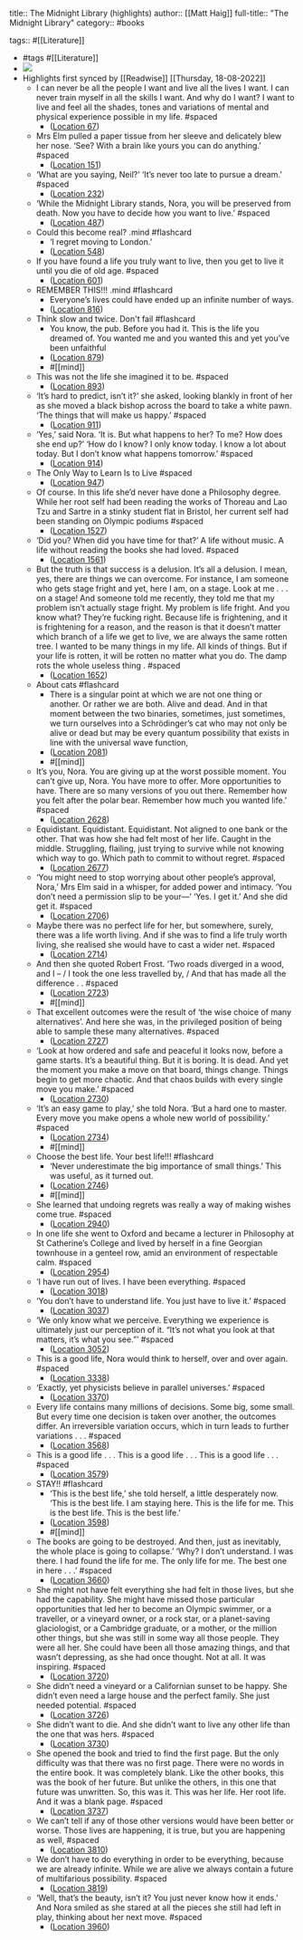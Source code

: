 title:: The Midnight Library (highlights)
author:: [[Matt Haig]]
full-title:: "The Midnight Library"
category:: #books

tags:: #[[Literature]]

- #tags #[[Literature]]
- ![](https://m.media-amazon.com/images/I/71mIqar6OsL._SY160.jpg)
- Highlights first synced by [[Readwise]] [[Thursday, 18-08-2022]]
	- I can never be all the people I want and live all the lives I want. I can never train myself in all the skills I want. And why do I want? I want to live and feel all the shades, tones and variations of mental and physical experience possible in my life. #spaced
		- ([Location 67](https://readwise.io/to_kindle?action=open&asin=B08543NK7K&location=67))
	- Mrs Elm pulled a paper tissue from her sleeve and delicately blew her nose. ‘See? With a brain like yours you can do anything.’ #spaced
		- ([Location 151](https://readwise.io/to_kindle?action=open&asin=B08543NK7K&location=151))
	- ‘What are you saying, Neil?’ ‘It’s never too late to pursue a dream.’ #spaced
		- ([Location 232](https://readwise.io/to_kindle?action=open&asin=B08543NK7K&location=232))
	- ‘While the Midnight Library stands, Nora, you will be preserved from death. Now you have to decide how you want to live.’ #spaced
		- ([Location 487](https://readwise.io/to_kindle?action=open&asin=B08543NK7K&location=487))
	- Could this become real? .mind #flashcard
		- ‘I regret moving to London.’
		- ([Location 548](https://readwise.io/to_kindle?action=open&asin=B08543NK7K&location=548))
	- If you have found a life you truly want to live, then you get to live it until you die of old age. #spaced
		- ([Location 601](https://readwise.io/to_kindle?action=open&asin=B08543NK7K&location=601))
	- REMEMBER THIS!!! .mind #flashcard
		- Everyone’s lives could have ended up an infinite number of ways.
		- ([Location 816](https://readwise.io/to_kindle?action=open&asin=B08543NK7K&location=816))
	- Think slow and twice. Don't fail #flashcard
		- You know, the pub. Before you had it. This is the life you dreamed of. You wanted me and you wanted this and yet you’ve been unfaithful
		- ([Location 879](https://readwise.io/to_kindle?action=open&asin=B08543NK7K&location=879))
		- #[[mind]]
	- This was not the life she imagined it to be. #spaced
		- ([Location 893](https://readwise.io/to_kindle?action=open&asin=B08543NK7K&location=893))
	- ‘It’s hard to predict, isn’t it?’ she asked, looking blankly in front of her as she moved a black bishop across the board to take a white pawn. ‘The things that will make us happy.’ #spaced
		- ([Location 911](https://readwise.io/to_kindle?action=open&asin=B08543NK7K&location=911))
	- ‘Yes,’ said Nora. ‘It is. But what happens to her? To me? How does she end up?’ ‘How do I know? I only know today. I know a lot about today. But I don’t know what happens tomorrow.’ #spaced
		- ([Location 914](https://readwise.io/to_kindle?action=open&asin=B08543NK7K&location=914))
	- The Only Way to Learn Is to Live #spaced
		- ([Location 947](https://readwise.io/to_kindle?action=open&asin=B08543NK7K&location=947))
	- Of course. In this life she’d never have done a Philosophy degree. While her root self had been reading the works of Thoreau and Lao Tzu and Sartre in a stinky student flat in Bristol, her current self had been standing on Olympic podiums #spaced
		- ([Location 1527](https://readwise.io/to_kindle?action=open&asin=B08543NK7K&location=1527))
	- ‘Did you? When did you have time for that?’ A life without music. A life without reading the books she had loved. #spaced
		- ([Location 1561](https://readwise.io/to_kindle?action=open&asin=B08543NK7K&location=1561))
	- But the truth is that success is a delusion. It’s all a delusion. I mean, yes, there are things we can overcome. For instance, I am someone who gets stage fright and yet, here I am, on a stage. Look at me . . . on a stage! And someone told me recently, they told me that my problem isn’t actually stage fright. My problem is life fright. And you know what? They’re fucking right. Because life is frightening, and it is frightening for a reason, and the reason is that it doesn’t matter which branch of a life we get to live, we are always the same rotten tree. I wanted to be many things in my life. All kinds of things. But if your life is rotten, it will be rotten no matter what you do. The damp rots the whole useless thing . #spaced
		- ([Location 1652](https://readwise.io/to_kindle?action=open&asin=B08543NK7K&location=1652))
	- About cats #flashcard
		- There is a singular point at which we are not one thing or another. Or rather we are both. Alive and dead. And in that moment between the two binaries, sometimes, just sometimes, we turn ourselves into a Schrödinger’s cat who may not only be alive or dead but may be every quantum possibility that exists in line with the universal wave function,
		- ([Location 2081](https://readwise.io/to_kindle?action=open&asin=B08543NK7K&location=2081))
		- #[[mind]]
	- It’s you, Nora. You are giving up at the worst possible moment. You can’t give up, Nora. You have more to offer. More opportunities to have. There are so many versions of you out there. Remember how you felt after the polar bear. Remember how much you wanted life.’ #spaced
		- ([Location 2628](https://readwise.io/to_kindle?action=open&asin=B08543NK7K&location=2628))
	- Equidistant. Equidistant. Equidistant. Not aligned to one bank or the other. That was how she had felt most of her life. Caught in the middle. Struggling, flailing, just trying to survive while not knowing which way to go. Which path to commit to without regret. #spaced
		- ([Location 2677](https://readwise.io/to_kindle?action=open&asin=B08543NK7K&location=2677))
	- ‘You might need to stop worrying about other people’s approval, Nora,’ Mrs Elm said in a whisper, for added power and intimacy. ‘You don’t need a permission slip to be your—’ ‘Yes. I get it.’ And she did get it. #spaced
		- ([Location 2706](https://readwise.io/to_kindle?action=open&asin=B08543NK7K&location=2706))
	- Maybe there was no perfect life for her, but somewhere, surely, there was a life worth living. And if she was to find a life truly worth living, she realised she would have to cast a wider net. #spaced
		- ([Location 2714](https://readwise.io/to_kindle?action=open&asin=B08543NK7K&location=2714))
	- And then she quoted Robert Frost. ‘Two roads diverged in a wood, and I – / I took the one less travelled by, / And that has made all the difference . . #spaced
		- ([Location 2723](https://readwise.io/to_kindle?action=open&asin=B08543NK7K&location=2723))
		- #[[mind]]
	- That excellent outcomes were the result of ‘the wise choice of many alternatives’. And here she was, in the privileged position of being able to sample these many alternatives. #spaced
		- ([Location 2727](https://readwise.io/to_kindle?action=open&asin=B08543NK7K&location=2727))
	- ‘Look at how ordered and safe and peaceful it looks now, before a game starts. It’s a beautiful thing. But it is boring. It is dead. And yet the moment you make a move on that board, things change. Things begin to get more chaotic. And that chaos builds with every single move you make.’ #spaced
		- ([Location 2730](https://readwise.io/to_kindle?action=open&asin=B08543NK7K&location=2730))
	- ‘It’s an easy game to play,’ she told Nora. ‘But a hard one to master. Every move you make opens a whole new world of possibility.’ #spaced
		- ([Location 2734](https://readwise.io/to_kindle?action=open&asin=B08543NK7K&location=2734))
		- #[[mind]]
	- Choose the best life. Your best life!!! #flashcard
		- ‘Never underestimate the big importance of small things.’ This was useful, as it turned out.
		- ([Location 2746](https://readwise.io/to_kindle?action=open&asin=B08543NK7K&location=2746))
		- #[[mind]]
	- She learned that undoing regrets was really a way of making wishes come true. #spaced
		- ([Location 2940](https://readwise.io/to_kindle?action=open&asin=B08543NK7K&location=2940))
	- In one life she went to Oxford and became a lecturer in Philosophy at St Catherine’s College and lived by herself in a fine Georgian townhouse in a genteel row, amid an environment of respectable calm. #spaced
		- ([Location 2954](https://readwise.io/to_kindle?action=open&asin=B08543NK7K&location=2954))
	- ‘I have run out of lives. I have been everything. #spaced
		- ([Location 3018](https://readwise.io/to_kindle?action=open&asin=B08543NK7K&location=3018))
	- ‘You don’t have to understand life. You just have to live it.’ #spaced
		- ([Location 3037](https://readwise.io/to_kindle?action=open&asin=B08543NK7K&location=3037))
	- ‘We only know what we perceive. Everything we experience is ultimately just our perception of it. “It’s not what you look at that matters, it’s what you see.”’ #spaced
		- ([Location 3052](https://readwise.io/to_kindle?action=open&asin=B08543NK7K&location=3052))
	- This is a good life, Nora would think to herself, over and over again. #spaced
		- ([Location 3338](https://readwise.io/to_kindle?action=open&asin=B08543NK7K&location=3338))
	- ‘Exactly, yet physicists believe in parallel universes.’ #spaced
		- ([Location 3370](https://readwise.io/to_kindle?action=open&asin=B08543NK7K&location=3370))
	- Every life contains many millions of decisions. Some big, some small. But every time one decision is taken over another, the outcomes differ. An irreversible variation occurs, which in turn leads to further variations . . . #spaced
		- ([Location 3568](https://readwise.io/to_kindle?action=open&asin=B08543NK7K&location=3568))
	- This is a good life . . . This is a good life . . . This is a good life . . . #spaced
		- ([Location 3579](https://readwise.io/to_kindle?action=open&asin=B08543NK7K&location=3579))
	- STAY!! #flashcard
		- ‘This is the best life,’ she told herself, a little desperately now. ‘This is the best life. I am staying here. This is the life for me. This is the best life. This is the best life.’
		- ([Location 3598](https://readwise.io/to_kindle?action=open&asin=B08543NK7K&location=3598))
		- #[[mind]]
	- The books are going to be destroyed. And then, just as inevitably, the whole place is going to collapse.’ ‘Why? I don’t understand. I was there. I had found the life for me. The only life for me. The best one in here . . .’ #spaced
		- ([Location 3660](https://readwise.io/to_kindle?action=open&asin=B08543NK7K&location=3660))
	- She might not have felt everything she had felt in those lives, but she had the capability. She might have missed those particular opportunities that led her to become an Olympic swimmer, or a traveller, or a vineyard owner, or a rock star, or a planet-saving glaciologist, or a Cambridge graduate, or a mother, or the million other things, but she was still in some way all those people. They were all her. She could have been all those amazing things, and that wasn’t depressing, as she had once thought. Not at all. It was inspiring. #spaced
		- ([Location 3720](https://readwise.io/to_kindle?action=open&asin=B08543NK7K&location=3720))
	- She didn’t need a vineyard or a Californian sunset to be happy. She didn’t even need a large house and the perfect family. She just needed potential. #spaced
		- ([Location 3726](https://readwise.io/to_kindle?action=open&asin=B08543NK7K&location=3726))
	- She didn’t want to die. And she didn’t want to live any other life than the one that was hers. #spaced
		- ([Location 3730](https://readwise.io/to_kindle?action=open&asin=B08543NK7K&location=3730))
	- She opened the book and tried to find the first page. But the only difficulty was that there was no first page. There were no words in the entire book. It was completely blank. Like the other books, this was the book of her future. But unlike the others, in this one that future was unwritten. So, this was it. This was her life. Her root life. And it was a blank page. #spaced
		- ([Location 3737](https://readwise.io/to_kindle?action=open&asin=B08543NK7K&location=3737))
	- We can’t tell if any of those other versions would have been better or worse. Those lives are happening, it is true, but you are happening as well, #spaced
		- ([Location 3810](https://readwise.io/to_kindle?action=open&asin=B08543NK7K&location=3810))
	- We don’t have to do everything in order to be everything, because we are already infinite. While we are alive we always contain a future of multifarious possibility. #spaced
		- ([Location 3819](https://readwise.io/to_kindle?action=open&asin=B08543NK7K&location=3819))
	- ‘Well, that’s the beauty, isn’t it? You just never know how it ends.’ And Nora smiled as she stared at all the pieces she still had left in play, thinking about her next move. #spaced
		- ([Location 3960](https://readwise.io/to_kindle?action=open&asin=B08543NK7K&location=3960))